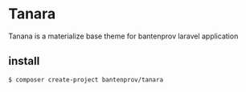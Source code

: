# Tanara
Tanana is a materialize base theme for bantenprov laravel application

## install
```sh
$ composer create-project bantenprov/tanara
```

